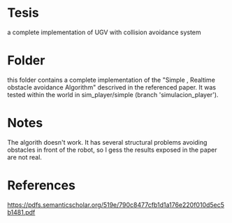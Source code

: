# Tesis
a complete implementation of UGV with collision avoidance system

# Folder
this folder contains a complete implementation of the "Simple , Realtime obstacle avoidance Algorithm" descrived in the referenced paper. It was tested within the world in sim_player/simple (branch 'simulacion_player').

# Notes
The algorith doesn't work. It has several structural problems avoiding obstacles in front of the robot, so I gess the results exposed in the paper are not real.

# References
https://pdfs.semanticscholar.org/519e/790c8477cfb1d1a176e220f010d5ec5b1481.pdf
